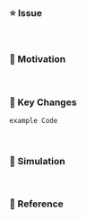 <!-- 

Title: [prefix] #이슈번호 - 이슈 내용
Ex) 
// 1번 이슈에서 새로운 기능(Feat)을 구현한 경우
[Feat] #1 - 기능 구현
// 1번 이슈에서 네트워크를 연결한 경우
[Network] #1 - Home API 연결

Prefix

[Design]: 뷰 짜기
[Feat]: 새로운 기능 구현
[Network]: 네트워크 연결
[Fix]: 버그, 오류 해결, 코드 수정
[Add]: Feat 이외의 부수적인 코드 추가, 라이브러리 추가, 새로운 View 생성
[Del]: 쓸모없는 코드, 주석 삭제
[Refactor]: 전면 수정
[Remove]: 파일 삭제
[Chore]: 그 이외의 잡일/ 버전 코드 수정, 패키지 구조 변경, 파일 이동, 파일이름 변경
[Docs]: README나 WIKI 등의 문서 개정
[Setting]: 세팅
[Test]: 테스트 코드 작성
[Merge]: merge

-->

### ⭐️ Issue
<!-- #IssueNumber 써주세요 -->

<br/>

### 🌟 Motivation
<!-- 주요 작업 내용이나 리뷰어에게 알릴 메세지를 써주세요 -->

<br/>

### 🌟 Key Changes
<!-- 주요 코드를 써주세요 -->

```swift
example Code
```

<br/>

### 🌟 Simulation

<br/>

### 🌟 Reference

<br/>
